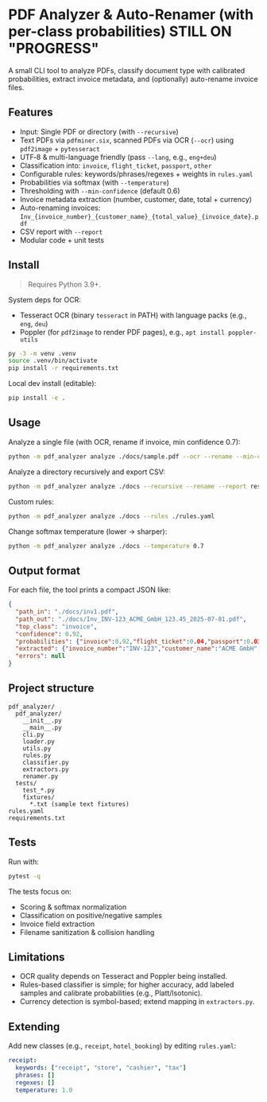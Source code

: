 
# PDF Analyzer & Auto-Renamer (with per-class probabilities) STILL ON "PROGRESS"

A small CLI tool to analyze PDFs, classify document type with calibrated probabilities, extract invoice metadata, and (optionally) auto-rename invoice files.

## Features

- Input: Single PDF or directory (with `--recursive`)
- Text PDFs via `pdfminer.six`, scanned PDFs via OCR (`--ocr`) using `pdf2image` + `pytesseract`
- UTF‑8 & multi-language friendly (pass `--lang`, e.g., `eng+deu`)
- Classification into: `invoice`, `flight_ticket`, `passport`, `other`
- Configurable rules: keywords/phrases/regexes + weights in `rules.yaml`
- Probabilities via softmax (with `--temperature`)
- Thresholding with `--min-confidence` (default 0.6)
- Invoice metadata extraction (number, customer, date, total + currency)
- Auto-renaming invoices: `Inv_{invoice_number}_{customer_name}_{total_value}_{invoice_date}.pdf`
- CSV report with `--report`
- Modular code + unit tests

## Install

> Requires Python 3.9+.

System deps for OCR:
- Tesseract OCR (binary `tesseract` in PATH) with language packs (e.g., `eng`, `deu`)
- Poppler (for `pdf2image` to render PDF pages), e.g., `apt install poppler-utils`

```bash
py -3 -m venv .venv
source .venv/bin/activate
pip install -r requirements.txt
```

Local dev install (editable):
```bash
pip install -e .
```

## Usage

Analyze a single file (with OCR, rename if invoice, min confidence 0.7):
```bash
python -m pdf_analyzer analyze ./docs/sample.pdf --ocr --rename --min-confidence 0.7
```

Analyze a directory recursively and export CSV:
```bash
python -m pdf_analyzer analyze ./docs --recursive --rename --report results.csv
```

Custom rules:
```bash
python -m pdf_analyzer analyze ./docs --rules ./rules.yaml
```

Change softmax temperature (lower -> sharper):
```bash
python -m pdf_analyzer analyze ./docs --temperature 0.7
```

## Output format

For each file, the tool prints a compact JSON like:
```json
{
  "path_in": "./docs/inv1.pdf",
  "path_out": "./docs/Inv_INV-123_ACME_GmbH_123.45_2025-07-01.pdf",
  "top_class": "invoice",
  "confidence": 0.92,
  "probabilities": {"invoice":0.92,"flight_ticket":0.04,"passport":0.03,"other":0.01},
  "extracted": {"invoice_number":"INV-123","customer_name":"ACME GmbH","invoice_date":"2025-07-01","total_value":123.45,"currency":"EUR"},
  "errors": null
}
```

## Project structure

```
pdf_analyzer/
  pdf_analyzer/
    __init__.py
    __main__.py
    cli.py
    loader.py
    utils.py
    rules.py
    classifier.py
    extractors.py
    renamer.py
  tests/
    test_*.py
    fixtures/
      *.txt (sample text fixtures)
rules.yaml
requirements.txt
```

## Tests

Run with:
```bash
pytest -q
```

The tests focus on:
- Scoring & softmax normalization
- Classification on positive/negative samples
- Invoice field extraction
- Filename sanitization & collision handling

## Limitations

- OCR quality depends on Tesseract and Poppler being installed.
- Rules-based classifier is simple; for higher accuracy, add labeled samples and calibrate probabilities (e.g., Platt/Isotonic).
- Currency detection is symbol-based; extend mapping in `extractors.py`.

## Extending

Add new classes (e.g., `receipt`, `hotel_booking`) by editing `rules.yaml`:
```yaml
receipt:
  keywords: ["receipt", "store", "cashier", "tax"]
  phrases: []
  regexes: []
  temperature: 1.0
```


